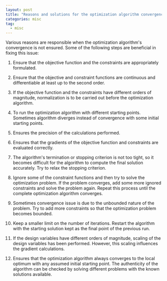 ```yaml
---
layout: post
title: "Reasons and solutions for the optimization algorithm convergence"
categories: misc
tag: 
  - misc
---
```


Various reasons are responsible when the optimization algorithm's convergence is not ensured. Some of the following steps are beneficial in fixing this issue:

1.  Ensure that the objective function and the constraints are appropriately formulated.

    

2. Ensure that the objective and constraint functions are continuous and differentiable at least up to the second order.

    

3. If the objective function and the constraints have different orders of magnitude, normalization is to be carried out before the optimization algorithm.

    

4. To run the optimization algorithm with different starting points. Sometimes algorithm diverges instead of convergence with some initial starting points.

    

5. Ensures the precision of the calculations performed.

    

6. Ensures that the gradients of the objective function and constraints are evaluated correctly.

    

7. The algorithm's termination or stopping criterion is not too tight, so it becomes difficult for the algorithm to compute the final solution accurately. Try to relax the stopping criterion.

    

8. Ignore some of the constraint functions and then try to solve the optimization problem. If the problem converges, add some more ignored constraints and solve the problem again. Repeat this process until the complete optimization algorithm converges.

    

9. Sometimes convergence issue is due to the unbounded nature of the problem. Try to add more constraints so that the optimization problem becomes bounded.

    

10. Keep a smaller limit on the number of iterations. Restart the algorithm with the starting solution kept as the final point of the previous run.

     

11. If the design variables have different orders of magnitude, scaling of the design variables has been performed. However, this scaling influences the gradient calculations.

     

12. Ensures that the optimization algorithm always converges to the local optimum with any assumed initial starting point. The authenticity of the algorithm can be checked by solving different problems with the known solutions available.
